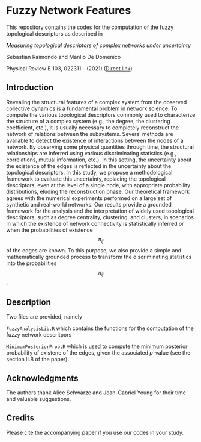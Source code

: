 # Fuzzy Network Features

This repository contains the codes for the computation of the fuzzy topological descriptors as described in 

_Measuring topological descriptors of complex networks under uncertainty_

Sebastian Raimondo and Manlio De Domenico

Physical Review E 103, 022311 – (2021) ([Direct link](https://journals.aps.org/pre/abstract/10.1103/PhysRevE.103.022311]))

## Introduction

Revealing the structural features of a complex system from the observed collective dynamics is a fundamental problem in network science. To compute the various topological descriptors commonly used to characterize the structure of a complex system (e.g., the degree, the clustering coefficient, etc.), it is usually necessary to completely reconstruct the network of relations between the subsystems. Several methods are available to detect the existence of interactions between the nodes of a network. By observing some physical quantities through time, the structural relationships are inferred using various discriminating statistics (e.g., correlations, mutual information, etc.). In this setting, the uncertainty about the existence of the edges is reflected in the uncertainty about the topological descriptors. In this study, we propose a methodological framework to evaluate this uncertainty, replacing the topological descriptors, even at the level of a single node, with appropriate probability distributions, eluding the reconstruction phase. Our theoretical framework agrees with the numerical experiments performed on a large set of synthetic and real-world networks. Our results provide a grounded framework for the analysis and the interpretation of widely used topological descriptors, such as degree centrality, clustering, and clusters, in scenarios in which the existence of network connectivity is statistically inferred or when the probabilities of existence $$\pi_{ij}$$ of the edges are known. To this purpose, we also provide a simple and mathematically grounded process to transform the discriminating statistics into the probabilities $$\pi_{ij}$$.

## Description
Two files are provided, namely

`FuzzyAnalysisLib.R` which contains the functions for the computation of the fuzzy network descritpors

`MinimumPosteriorProb.R` which is used to compute the minimum posterior probability of existene of the edges, given the associated _p_-value (see the section II.B of the paper).


## Acknowledgments
The authors thank Alice Schwarze and Jean-Gabriel Young for their time and valuable suggestions.

## Credits
Please cite the accompanying paper if you use our codes in your study.
